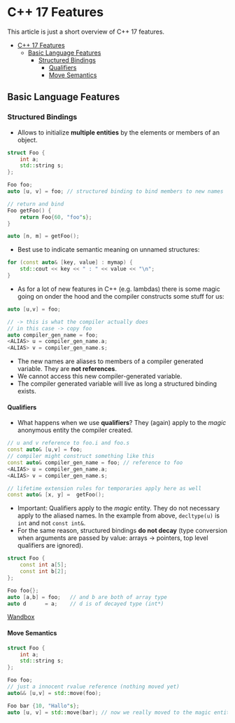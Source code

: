 # C++ 17 Features

This article is just a short overview of C++ 17 features.

- [C++ 17 Features](#c-17-features)
  - [Basic Language Features](#basic-language-features)
    - [Structured Bindings](#structured-bindings)
      - [Qualifiers](#qualifiers)
      - [Move Semantics](#move-semantics)


## Basic Language Features

### Structured Bindings

- Allows to initialize __multiple entities__ by the elements or members of an object.

```cpp
struct Foo {
    int a;
    std::string s;
};

Foo foo;
auto [u, v] = foo; // structured binding to bind members to new names

// return and bind
Foo getFoo() {
    return Foo{60, "foo"s};
}

auto [n, m] = getFoo();
```

- Best use to indicate semantic meaning on unnamed structures:

```cpp
for (const auto& [key, value] : mymap) {
    std::cout << key << " : " << value << "\n";
}
```

- As for a lot of new features in C++ (e.g. lambdas) there is some magic going on onder the hood and the compiler constructs some stuff for us:

```cpp
auto [u,v] = foo;

// -> this is what the compiler actually does
// in this case -> copy foo
auto compiler_gen_name = foo;
<ALIAS> u = compiler_gen_name.a;
<ALIAS> v = compiler_gen_name.s;
```

- The new names are aliases to members of a compiler generated variable. They are __not references__.
- We cannot access this new compiler-generated variable.
- The compiler generated variable will live as long a structured binding exists.

#### Qualifiers
- What happens when we use __qualifiers__? They (again) apply to the _magic_ anonymous entity the compiler created.
  
```cpp
// u and v reference to foo.i and foo.s
const auto& [u,v] = foo;
// compiler might construct something like this
const auto& compiler_gen_name = foo; // reference to foo
<ALIAS> u = compiler_gen_name.a;
<ALIAS> v = compiler_gen_name.s;

// lifetime extension rules for temporaries apply here as well
const auto& [x, y] =  getFoo(); 
```

- Important: Qualifiers apply to the _magic_ entity. They do not necessary apply to the aliased names. In the example from above, `decltype(u)` is `int` and not `const int&`.
- For the same reason, structured bindings __do not decay__ (type conversion when arguments are passed by value: arrays -> pointers, top level qualifiers are ignored).

```cpp
struct Foo {
    const int a[5];
    const int b[2];
};

Foo foo{};
auto [a,b] = foo;   // and b are both of array type
auto d      = a;    // d is of decayed type (int*)
```

[Wandbox](https://wandbox.org/permlink/fLvBKz2cKY2BYyjc)

#### Move Semantics

```cpp
struct Foo {
    int a;
    std::string s;
};

Foo foo;
// just a innocent rvalue reference (nothing moved yet)
auto&& [u,v] = std::move(foo);

Foo bar {10, "Hallo"s};
auto [u, v] = std::move(bar); // now we really moved to the magic entity
```

[comment]: # (Page 8 1.2)